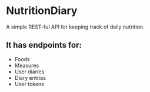 # NutritionDiary
A simple REST-ful API for keeping track of daily nutrition.

## It has endpoints for:
* Foods
* Measures
* User diaries
* Diary entries
* User tokens
